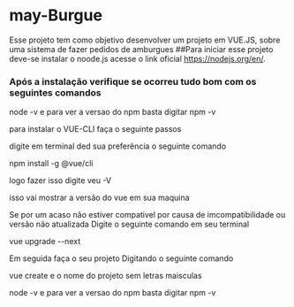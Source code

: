 # may-Burgue
Esse projeto tem como objetivo desenvolver um projeto em VUE.JS, sobre uma sistema de fazer pedidos de amburgues
##Para iniciar esse projeto deve-se instalar o noode.js acesse o link oficial https://nodejs.org/en/.
### Após a instalação verifique se ocorreu tudo bom com os seguintes comandos
<p> node -v e para ver a versao do npm basta digitar  npm -v </p> 
<p> para instalar o VUE-CLI faça o seguinte passos </p>
<p> digite em terminal ded sua preferência o seguinte comando</p> 
<p> npm install -g @vue/cli</p> 
<p> logo fazer isso digite veu -V </p> 
<p> isso vai mostrar a versão do vue em sua maquina</p> 
<p> Se por um acaso não estiver compativel por causa de imcompatibilidade  ou versão não atualizada Digite o seguinte comando em seu terminal</p> 
<p> vue upgrade --next</p> 
<p> Em seguida faça o seu projeto Digitando o seguinte comando </p>
<p> vue create e o nome do projeto sem letras maisculas </p> 
<p> node -v e para ver a versao do npm basta digitar  npm -v </p> 

